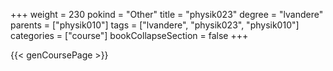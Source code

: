 +++
weight = 230
pokind = "Other"
title = "physik023"
degree = "lvandere"
parents = ["physik010"]
tags = ["lvandere", "physik023", "physik010"]
categories = ["course"]
bookCollapseSection = false
+++

{{< genCoursePage >}}
